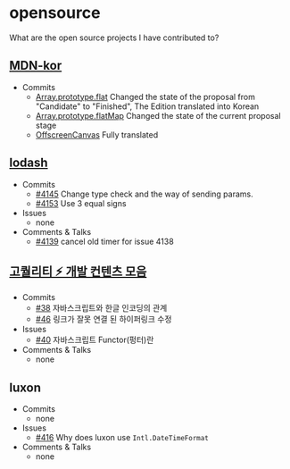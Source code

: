 # opensource
What are the open source projects I have contributed to?

## [MDN-kor](https://developer.mozilla.org/ko/docs/Web/JavaScript/Reference)
* Commits
  * [Array.prototype.flat](https://developer.mozilla.org/ko/docs/Web/JavaScript/Reference/Global_Objects/Array/flat) 	Changed the state of the proposal from "Candidate" to "Finished", The Edition translated into Korean
  * [Array.prototype.flatMap](https://developer.mozilla.org/ko/docs/Web/JavaScript/Reference/Global_Objects/Array/flatMap) Changed the state of the current proposal stage
  * [OffscreenCanvas](https://developer.mozilla.org/ko/docs/Web/API/OffscreenCanvas) Fully translated

## [lodash](https://github.com/lodash/lodash/)
* Commits 
  * [#4145](https://github.com/lodash/lodash/pull/4145) Change type check and the way of sending params.
  * [#4153](https://github.com/lodash/lodash/pull/4153) Use 3 equal signs
* Issues
  * none
* Comments & Talks
  * [#4139](https://github.com/lodash/lodash/pull/4139) cancel old timer for issue 4138
  
## [고퀄리티 ⚡️ 개발 컨텐츠 모음](https://github.com/Integerous/goQuality-dev-contents)
* Commits
  * [#38](https://github.com/Integerous/goQuality-dev-contents/pull/38) 자바스크립트와 한글 인코딩의 관계
  * [#46](https://github.com/Integerous/goQuality-dev-contents/pull/46) 링크가 잘못 연결 된 하이퍼링크 수정
* Issues
  * [#40](https://github.com/Integerous/goQuality-dev-contents/issues/40) 자바스크립트 Functor(펑터)란
* Comments & Talks
  * none

## luxon
* Commits
  * none
* Issues
  * [#416](https://github.com/moment/luxon/issues/416) Why does luxon use ```Intl.DateTimeFormat```
* Comments & Talks
  * none
